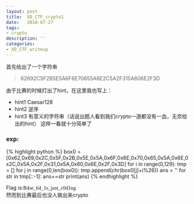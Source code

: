 ```yaml
---
layout: post
title:  XD_CTF_crypto1
date:   2018-07-27
tags:
- crypto
description: ''
categories:
- XD_CTF_writeup
---
```

首先给出了一个字符串  

> 62692C5F2B5E5A6F6E70655A6E2C5A2F315A606E2F3D  

由于比赛的时候打出了hint，在这里我也写上：  
* hint1 Caesar128
* hint2 逆序  
* hint3 有意义的字符串（话说出题人看到我们crypto一道都没有一血，无奈给出的hint）
这样一看就十分简单了

### exp:
{% highlight python %}
box0 = [0x62,0x69,0x2C,0x5F,0x2B,0x5E,0x5A,0x6F,0x6E,0x70,0x65,0x5A,0x6E,0x2C,0x5A,0x2F,0x31,0x5A,0x60,0x6E,0x2F,0x3D]
for i in range(0,129):
    tmp = []
    for j in range(0,len(box0)):
        tmp.append(chr(box0[j]+i%26))
    ans = ''
    for str in tmp[::-1]:
        ans+=str
    print(ans)
{% endhighlight %}

Flag is:<font face="黑体">B4se_64_1s_just_c0d1ng</font>  
然而到比赛最后也没人做出来crypto